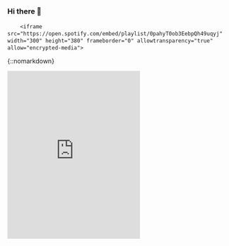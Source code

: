 ### Hi there 👋

        <iframe src="https://open.spotify.com/embed/playlist/0pahyT0ob3EebpQh49uqyj" width="300" height="380" frameborder="0" allowtransparency="true" allow="encrypted-media">
{::nomarkdown}

<iframe src="https://open.spotify.com/embed/playlist/0pahyT0ob3EebpQh49uqyj" width="300" height="380" frameborder="0" allowtransparency="true" allow="encrypted-media">

{:/}

# Payment
[![Payment](https://github.com/DmitrijevK/DmitrijevK/blob/main/5a69a2.png)](https://www.paypal.com/pools/c/8tkyjM2IPp?_ga=2.132256462.1115608334.1602353428-846535792.1602353428)
# Offer
[![Predlozenija](https://github.com/DmitrijevK/DmitrijevK/blob/main/a25a80.png)](https://vk.com/kirikdm)
 
 # Languge & Tools
 📫 Languge:
![c#](https://img.shields.io/badge/<C#>-<090909-Black)
 🌱 Tools:
	
-->
